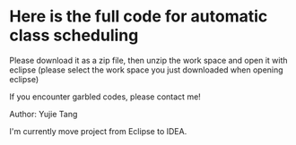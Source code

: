 # Here is the full code for automatic class scheduling

Please download it as a zip file, then unzip the work space and open it with eclipse (please select the work space you just downloaded when opening eclipse)

If you encounter garbled codes, please contact me!

Author: Yujie Tang

I'm currently move project from Eclipse to IDEA.
